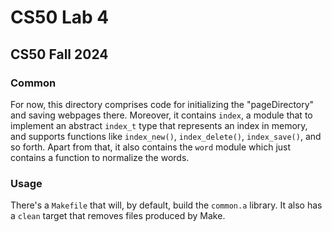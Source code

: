 # CS50 Lab 4
## CS50 Fall 2024

### Common

For now, this directory comprises code for initializing the "pageDirectory" and saving webpages there. Moreover, it contains `index`, a module that to implement an abstract `index_t` type that represents an index in memory, and supports functions like `index_new()`, `index_delete()`, `index_save()`, and so forth. Apart from that, it also contains the `word` module which just contains a function to normalize the words.

### Usage
There's a `Makefile` that will, by default, build the `common.a` library. It also has a `clean` target that removes files produced by Make.


